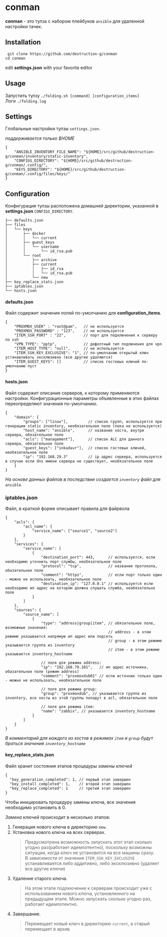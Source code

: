 # conman
**conman** - это тулза с набором плейбуков ```ansible``` для удаленной настройки тачек. 


## Installation 
``` git clone https://github.com/destruction-g/conman```  
``` cd conman ```  

edit **settings.json** with your favorite editor  


## Usage
Запустить тулзу ```./folding.sh [command] [configuration_items]```  
Логи ```./folding.log```


## Settings
Глобальные настройки тулзы ```settings.json```.  

*поддерживается только $HOME*
``` 
{
    "ANSIBLE_INVENTORY_FILE_NAME": "${HOME}/src/github/destruction-g/conman/inventory/static-inventory",
    "CONFIGS_DIRECTORY": "${HOME}/src/github/destruction-g/conman/.config/",
    "KEYS_DIRECTORY": "${HOME}/src/github/destruction-g/conman/.config/files/keys/"
}
```


## Configuration
Конфигурация тулзы расположена домашней директории, указанной в **settings.json** ```CONFIGS_DIRECTORY```.
```
├── defaults.json
├── files
│   └── keys
│       ├── docker
│       │   └── current
│       ├── guest_keys
│       │   └── username
│       │       └── id_rsa.pub
│       └── root
│           ├── archive
│           ├── current
│           │   ├── id_rsa
│           │   └── id_rsa.pub
│           └── new
├── key_replace_stats.json
├── iptables.json
└── hosts.json
```


#### defaults.json
Файл содержит значения полей по-умолчанию для **configuration_items**.
```
{
    "PROXMOX_USER" : "root@pam",   // не используется
    "PROXMOX_PASSWORD" : "123",	   // не используется
    "ITEM_SSH_PORT" : "22",        // порт для подключения к серверу по ssh
    "VPN_TYPE": "pptp",            // дефолтный тип подлючения для vpn
    "ITEM_HOST_TYPE": "null",	   // не используется
    "ITEM_SSH_KEY_EXCLUSIVE": "1", // по-умолчанию открытый ключ устанавливать эксклюзивно (все другие удаляются)
    "ITEM_GUEST_KEYS": []          // список гостевых ключей по-умолчанию пуст
}
```


#### hosts.json
Файл содержит описание серверов, к которому применяются настройки. Конфигурационные параметры объявленные в этих файлах переопределяют значения по-умолчанию.
```
{
    "domain": {
        "groups": ["linux"],         // список групп, используется при генерации static inventory, необязательное поле (пока не используется)
        "host_name": "ansible",      // название хоста, внутри сервера, обязательное поле
        "acls": ["management"],      // список ALC для данного сервера, обязательное поле
        "guest_keys": ["inkadavr"],  // список гостевых ключей, необязательное поле
        "ip": "192.168.29.3"         // ip адрес сервера, используется в случае если dns имени сервера не существует, необязательное поле
    }
}
```
*На основе данных файлов в последствии создается ```inventory``` файл для ```ansible```.*


### iptables.json
Файл, в краткой форме описывает правила для файрвола
``` 
{
    "acls": {
        "acl_name": {
            "service_name": ["source1", "source2"]
        }
    },
    "services": {
        "service_name": [
            {
                "destination_port": 443,      // используется, если необходимо уточнить порт службы, необязательное поле
                "protocol": "tcp",            // название протокола, обазательное поле
                "comment": "https",           // если порт только один - можно не использоать, необязательное поле
                "destination_ip": "127.0.0.1" // используется если необходимо ип адрес на котором должна слушать служба, необязательно поле
            }
        ]
    },
    "sources": {
        "source_name": [
            {
                "type": "address|group|item", // обязательное поле, возможные значения:
                                              // address - в этом режиме указывается напрямую ип адрес или подсеть
                                              // group - в этом режиме указывается группа из inventory
                                              // item - в этом режиме указывается inventory_hostname
	            
                // поля для режима address:
                "ip": "192.168.79.101",	  // ип адрес источника, обазательное поле (режим address)
                "comment": "proxmoxdub01" // если источник только один - можно не использоать, необязательное поле
                
                // поля для режима group:
                "group": "proxmoxdub", // указывается группа из inventory, все хосты из этой группы попадут в acl, обязательное поле
	        	
                // поля для режима item:
                "name": "zabbix", // указывается inventory_hostname
            }
        ]
    }
}
```
*В комментарий для каждого из хостов в режимах ```item``` и ```group``` будут браться значения ```inventory_hostname```*


#### key_replace_stats.json
Файл хранит состояния этапов процедуры *замены ключей*  
``` 
{
  "key_generation_completed": 1, // первый этап завершен
  "key_install_completed": 1,    // второй этап завершен
  "key_replace_completed": 1     // третий этап завершен
}
```
Чтобы иницировать процедуру замены ключа, все значения необходимо установить в 0.

*Замена ключей* происходит в несколько этапов:
1. Генерация нового ключа в директорию ```new```.
1. Установка нового ключа на всех серверах.
   > Предусмотрена возможность запускать этот этап сколько угодно раз(работает идемпотентно), поскольку возможны ситуации, когда ключ не установится на все машины сразу.  
   В зависимости от значения ```ITEM_SSH_KEY_EXCLUSIVE``` устанавливается либо аддитивно, либо эксклюзивно (удаляет все другие ключи)
1. Удаление старого ключа.  
   > На этом этапе подлкючение к серверам происходит уже с использованием нового ключа, установленного
на предыдущем этапе. Можно запускать сколько угодно раз, работает идемпотентно.
1. Завершание.
   > Перемещает новый ключ в директорию ```current```, а старый перемещает в архив.

